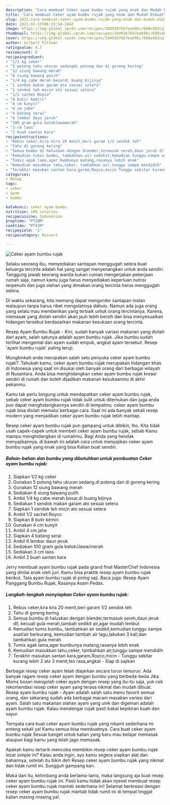 ```yaml
---
description: "Cara membuat Ceker ayam bumbu rujak yang enak dan Mudah Dibuat"
title: "Cara membuat Ceker ayam bumbu rujak yang enak dan Mudah Dibuat"
slug: 1031-cara-membuat-ceker-ayam-bumbu-rujak-yang-enak-dan-mudah-dibuat
date: 2021-02-15T06:23:54.244Z
image: https://img-global.cpcdn.com/recipes/20493676b7eab9bc/680x482cq70/ceker-ayam-bumbu-rujak-foto-resep-utama.jpg
thumbnail: https://img-global.cpcdn.com/recipes/20493676b7eab9bc/680x482cq70/ceker-ayam-bumbu-rujak-foto-resep-utama.jpg
cover: https://img-global.cpcdn.com/recipes/20493676b7eab9bc/680x482cq70/ceker-ayam-bumbu-rujak-foto-resep-utama.jpg
author: Gilbert Pittman
ratingvalue: 4.7
reviewcount: 8
recipeingredient:
- "1/2 kg ceker"
- "5 potong tahu ukuran sedangdi potong dan di goreng kering"
- "12 siung bawang merah"
- "6 siung bawang putih"
- "1/4 kg cabe merah besardi buang bijinya"
- "1 sendok makan garam ato sesuai selera"
- "1 sendok teh micin ato sesuai selera"
- "1/2 sachet Royco"
- "8 butir kemiri"
- "4 cm kunyit"
- "4 cm jahe"
- "4 batang serai"
- "6 lembar daun jeruk"
- "100 gram gula batokJawamerah"
- "3 cm laos"
- "2 buah santan kara"
recipeinstructions:
- "Rebus ceker,kira kira 20 menit,beri garam 1/2 sendok teh"
- "Tahu di goreng kering"
- "Semua bumbu di haluskan dengan blender,termasuk sereh,daun jeruk dll, kecuali gula merah,tambah sedikit air,agar mudah lembut"
- "Kemudian tumis bumbu, tambahkan air sedikit,kemudian tunggu sampe asat/air berkurang, kemudian tambah air lagu,lakukan 3 kali,dan tambahkan gula merah"
- "Tumis agak lama,agar bumbunya matang,rasanya lebih enak"
- "Kemudian masukkan tahu,ceker, tambahkan air,tunggu sampe mendidih"
- "Terakhir masukan santan kara,garam,Royco,micin Tunggu sekitar kurang lebih 2 ato 3 menit,tes rasa,angkat Siap di sajikan"
categories:
- Resep
tags:
- ceker
- ayam
- bumbu

katakunci: ceker ayam bumbu 
nutrition: 189 calories
recipecuisine: Indonesian
preptime: "PT20M"
cooktime: "PT43M"
recipeyield: "2"
recipecategory: Dessert

---
```



![Ceker ayam bumbu rujak](https://img-global.cpcdn.com/recipes/20493676b7eab9bc/680x482cq70/ceker-ayam-bumbu-rujak-foto-resep-utama.jpg)

Selaku seorang ibu, menyediakan santapan menggugah selera buat keluarga tercinta adalah hal yang sangat menyenangkan untuk anda sendiri. Tanggung jawab seorang  wanita bukan cuman mengerjakan pekerjaan rumah saja, namun kamu juga harus menyediakan keperluan nutrisi terpenuhi dan juga olahan yang dimakan orang tercinta harus menggugah selera.

Di waktu  sekarang, kita memang dapat mengorder santapan instan walaupun tanpa harus ribet mengolahnya dahulu. Namun ada juga orang yang selalu mau memberikan yang terbaik untuk orang tercintanya. Karena, memasak yang diolah sendiri akan jauh lebih bersih dan bisa menyesuaikan hidangan tersebut berdasarkan makanan kesukaan orang tercinta. 

Resep Ayam Bumbu Rujak - Kini, sudah banyak variasi makanan yang diolah dari ayam, salah satunya adalah ayam bumbu rujak. Jika bumbu sudah terlihat mengental dan ayam sudah empuk, angkat ayam tersebut. Resep &#39;ayam bumbu rujak&#39; paling teruji.

Mungkinkah anda merupakan salah satu penyuka ceker ayam bumbu rujak?. Tahukah kamu, ceker ayam bumbu rujak merupakan hidangan khas di Indonesia yang saat ini disukai oleh banyak orang dari berbagai wilayah di Nusantara. Anda bisa menghidangkan ceker ayam bumbu rujak kreasi sendiri di rumah dan boleh dijadikan makanan kesukaanmu di akhir pekanmu.

Kamu tak perlu bingung untuk mendapatkan ceker ayam bumbu rujak, sebab ceker ayam bumbu rujak tidak sulit untuk ditemukan dan juga anda pun dapat menghidangkannya sendiri di tempatmu. ceker ayam bumbu rujak bisa diolah memalui berbagai cara. Saat ini ada banyak sekali resep modern yang menjadikan ceker ayam bumbu rujak lebih mantap.

Resep ceker ayam bumbu rujak pun gampang untuk dibikin, lho. Kita tidak usah capek-capek untuk membeli ceker ayam bumbu rujak, sebab Kamu mampu menghidangkan di rumahmu. Bagi Anda yang hendak menyajikannya, di bawah ini adalah cara untuk menyajikan ceker ayam bumbu rujak yang enak yang bisa Kalian buat sendiri.

<!--inarticleads1-->

##### Bahan-bahan dan bumbu yang dibutuhkan untuk pembuatan Ceker ayam bumbu rujak:

1. Siapkan 1/2 kg ceker
1. Gunakan 5 potong tahu ukuran sedang,di potong dan di goreng kering
1. Gunakan 12 siung bawang merah
1. Sediakan 6 siung bawang putih
1. Ambil 1/4 kg cabe merah besar,di buang bijinya
1. Sediakan 1 sendok makan garam ato sesuai selera
1. Siapkan 1 sendok teh micin ato sesuai selera
1. Ambil 1/2 sachet Royco
1. Siapkan 8 butir kemiri
1. Gunakan 4 cm kunyit
1. Ambil 4 cm jahe
1. Siapkan 4 batang serai
1. Ambil 6 lembar daun jeruk
1. Sediakan 100 gram gula batok/Jawa/merah
1. Sediakan 3 cm laos
1. Ambil 2 buah santan kara


Jerry membuat ayam bumbu rujak pada grand final MasterChef Indonesia yang dinilai enak oleh juri. Kamu bisa praktik resep ayam bumbu rujak berikut. Tata ayam bumbu rujak di piring saji. Baca juga: Resep Ayam Panggang Bumbu Rujak, Rasanya Asam Pedas. 

<!--inarticleads2-->

##### Langkah-langkah menyiapkan Ceker ayam bumbu rujak:

1. Rebus ceker,kira kira 20 menit,beri garam 1/2 sendok teh
1. Tahu di goreng kering
1. Semua bumbu di haluskan dengan blender,termasuk sereh,daun jeruk dll, kecuali gula merah,tambah sedikit air,agar mudah lembut
1. Kemudian tumis bumbu, tambahkan air sedikit,kemudian tunggu sampe asat/air berkurang, kemudian tambah air lagu,lakukan 3 kali,dan tambahkan gula merah
1. Tumis agak lama,agar bumbunya matang,rasanya lebih enak
1. Kemudian masukkan tahu,ceker, tambahkan air,tunggu sampe mendidih
1. Terakhir masukan santan kara,garam,Royco,micin - Tunggu sekitar kurang lebih 2 ato 3 menit,tes rasa,angkat - Siap di sajikan


Berbagai resep ceker ayam telah diajarkan secara turun temurun. Ada banyak ragam resep ceker ayam dengan bumbu yang berbeda-beda Jika Moms bosan mengolah ceker ayam dengan resep yang itu-itu saja, yuk cek rekomendasi resep ceker ayam yang terasa nikmat dan mudah dibuat. Resep ayam bumbu rujak - Ayam adalah salah satu menu favorit semua orang, dan sekarang sudah ada berbagai macam masakan variasi dari ayam. Salah satu makanan olahan ayam yang unik dan digemari adalah ayam bumbu rujak. Kalau mendengar rujak pasti bakal kepikiran buah dan sayur. 

Ternyata cara buat ceker ayam bumbu rujak yang nikamt sederhana ini enteng sekali ya! Kamu semua bisa membuatnya. Cara buat ceker ayam bumbu rujak Sesuai banget untuk kalian yang baru mau belajar memasak ataupun bagi kamu yang telah jago memasak.

Apakah kamu tertarik mencoba membikin resep ceker ayam bumbu rujak lezat simple ini? Kalau anda ingin, ayo kamu segera siapkan alat dan bahannya, setelah itu bikin deh Resep ceker ayam bumbu rujak yang nikmat dan tidak rumit ini. Sungguh gampang kan. 

Maka dari itu, ketimbang anda berlama-lama, maka langsung aja buat resep ceker ayam bumbu rujak ini. Pasti kamu tiidak akan nyesel membuat resep ceker ayam bumbu rujak mantab sederhana ini! Selamat berkreasi dengan resep ceker ayam bumbu rujak mantab tidak rumit ini di tempat tinggal kalian masing-masing,ya!.

